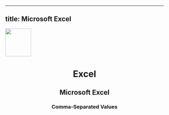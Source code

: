 
  ---
  title: Microsoft Excel
  ---

<img class="dataset_icon" style="text-align: center;" width="82" height="88" src="https://chart.askdata.com/datasets/icons/excel.png" alt="">
<h1 class="dataset_title" style="text-align: center;">Excel</h1>
<h2 class="dataset_subtitle" style="text-align: center;">Microsoft Excel</h2> 
<h3 class="dataset_description" style="text-align: center;">Comma-Separated Values</h3> 

  